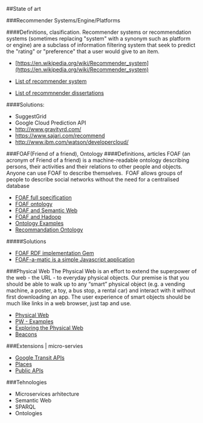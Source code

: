 
##State of art

###Recommender Systems/Engine/Platforms

####Definitions, clasification.
Recommender systems or recommendation systems 
(sometimes replacing "system" with a synonym such as platform or engine) 
are a subclass of information filtering system that seek to predict the "rating" or "preference"
 that a user would give to an item.  
- [https://en.wikipedia.org/wiki/Recommender_system](https://en.wikipedia.org/wiki/Recommender_system)


- [List of recommender system](https://github.com/grahamjenson/list_of_recommender_systems)
- [List of recommnender dissertations](http://www.recsyswiki.com/wiki/List_of_recommender_system_dissertations)

####Solutions:
- SuggestGrid
- Google Cloud Prediction API 
- http://www.gravityrd.com/
- https://www.sajari.com/recommend
- http://www.ibm.com/watson/developercloud/

###FOAF(Friend of a friend), Ontology
####Definitions, articles
FOAF (an acronym of Friend of a friend) is a machine-readable ontology describing persons, 
their activities and their relations to other people and objects. 
Anyone can use FOAF to describe themselves. 
FOAF allows groups of people to describe social networks without the need for a centralised database  
- [FOAF full specification](http://xmlns.com/foaf/spec/)  
- [FOAF ontology](https://en.m.wikipedia.org/wiki/FOAF_(ontology))  
- [FOAF and Semantic Web](http://semanticweb.org/wiki/FOAF.html)  
- [FOAF and Hadoop](https://www.dbtsai.com/blog/2013/hadoop-mr-to-implement-people-you-might-know-friendship-recommendation/)  
- [Ontology Examples](https://www.w3.org/wiki/Good_Ontologies#Good_Relations)  
- [Recommandation Ontology](http://smiy.sourceforge.net/rec/spec/recommendationontology.html)  

#####Solutions
- [FOAF RDF implementation Gem](https://github.com/ld4l/foaf_rdf)  
- [FOAF-a-matic is a simple Javascript application](http://www.ldodds.com/foaf/foaf-a-matic.html)  

###Physical Web
The Physical Web is an effort to extend the superpower of the web - the URL - to everyday physical objects. Our premise is that you should be able to walk up to any “smart” physical object (e.g. a vending machine, a poster, a toy, a bus stop, a rental car) and interact with it without first downloading an app. The user experience of smart objects should be much like links in a web browser, just tap and use.  
- [Physical Web](https://google.github.io/physical-web)  
- [PW - Examples](https://google.github.io/physical-web/examples)  
- [Exploring the Physical Web](https://medium.com/@urish/exploring-the-physical-web-without-buying-beacons-efae51e36c2e#.7wmqm4czw)  
- [Beacons](https://developers.google.com/beacons/)  

###Extensions | micro-servies
- [Google Transit APIs](https://developers.google.com/transit)  
- [Places](https://developers.google.com/places/web-service)  
- [Public APIs](http://www.programmableweb.com/category/transportation/apis?category=20034)  

###Tehnologies
- Microservices arhitecture
- Semantic Web
- SPARQL
- Ontologies

